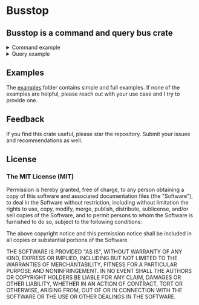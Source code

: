 # Busstop

**Busstop is a command and query bus crate**
---

<details>
<summary>
  Command example 
</summary>

```rust
use busstop::{CommandHandler, DispatchableCommand};


#[tokio::main]
async fn main() {
    // 1. Register the handler for "CreateUser" command
    CreateUser::command_handler::<CreateUserHandler>().await;

    // 2. Create an instance of the command
    let cmd = CreateUser {
        email: "james@brown.com".to_string(),
    };

    // 3. Dispatch the command
    cmd.dispatch_command().await;
}


// 4. Create the command struct
#[derive(Debug)]
struct CreateUser {
    pub email: String,
}

// 5. Make the Command dispatchable (see step 3)
impl DispatchableCommand for CreateUser {}


// 6. Create the handler struct
#[derive(Default)]
struct CreateUserHandler;

// 7. Implement the "CommandHandler" trait for this handler
#[busstop::async_trait]
impl CommandHandler for CreateUserHandler {
    async fn handle_command(&self, dc: busstop::DispatchedCommand) -> busstop::DispatchedCommand {
        let command = dc.the_command::<CreateUser>();

        println!("handling 'create user' : {:?}", command.unwrap().email);

        dc
    }
}

```

</details>
<details>
  <summary>
   Query example
  </summary>

```rust
use busstop::{DispatchableQuery, DispatchedQuery, QueryHandler};

#[tokio::main]
async fn main() {

    // 1. Register query handler
    SumOfQuery::query_handler::<HandlerSumOfQuery>().await;

    // 2. Create an instance of the query
    let query = SumOfQuery {
        numbers: vec![2, 4, 6, 8],
    };

    // 3. Dispatch the query
    let result = query.dispatch_query().await;

    // 4. Use the returned value
    if let Some(d) = result {
        println!("Answer returned: {:#?}", d.value::<i32>());
    }
}

// 5. Create a Query Struct
#[derive(Debug)]
struct SumOfQuery {
    pub numbers: Vec<i32>,
}

// 6. Implement the "DispatchableQuery" trait for "SumOfQuery"
impl DispatchableQuery for SumOfQuery {}

// 7. Create a Handler struct
#[derive(Default)]
struct HandlerSumOfQuery;

// 8. Implement "QueryHandler" trait for "HandleSumOfQuery"
#[busstop::async_trait]
impl QueryHandler for HandlerSumOfQuery {
    async fn handle_query(&self, dispatched_query: busstop::DispatchedQuery) -> DispatchedQuery {
        // 9. Get the query instance
        let query = dispatched_query.the_query::<SumOfQuery>(); 

        let sum = if let Some(subject) = query {
            log::info!("summing up: {:?}", subject.numbers);
            subject.numbers.iter().fold(0, |sum, n| sum + n)
        } else {
            0
        };

        println!("handling 'sum of query'. sum: {:?}", &sum);

        // 10. Make sure to set the value to return
        dispatched_query.set_value(sum);

        dispatched_query
    }
}

```

</details>



## Examples
The [examples](https://github.com/shiftrightonce/busstop/tree/main/examples) folder contains simple and full examples. If none of the examples are helpful,
please reach out with your use case and I  try to provide one.


## Feedback
If you find this crate useful, please star the repository. Submit your issues and recommendations as well.

## License

### The MIT License (MIT)

Permission is hereby granted, free of charge, to any person obtaining a copy of this software and associated documentation files (the "Software"), to deal in the Software without restriction, including without limitation the rights to use, copy, modify, merge, publish, distribute, sublicense, and/or sell copies of the Software, and to permit persons to whom the Software is furnished to do so, subject to the following conditions:

The above copyright notice and this permission notice shall be included in all copies or substantial portions of the Software.

THE SOFTWARE IS PROVIDED "AS IS", WITHOUT WARRANTY OF ANY KIND, EXPRESS OR IMPLIED, INCLUDING BUT NOT LIMITED TO THE WARRANTIES OF MERCHANTABILITY, FITNESS FOR A PARTICULAR PURPOSE AND NONINFRINGEMENT. IN NO EVENT SHALL THE AUTHORS OR COPYRIGHT HOLDERS BE LIABLE FOR ANY CLAIM, DAMAGES OR OTHER LIABILITY, WHETHER IN AN ACTION OF CONTRACT, TORT OR OTHERWISE, ARISING FROM, OUT OF OR IN CONNECTION WITH THE SOFTWARE OR THE USE OR OTHER DEALINGS IN THE SOFTWARE.